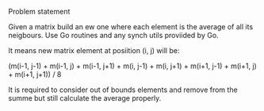Problem statement

Given a matrix build  an ew one where each element is the average of all its neigbours. Use Go routines and any synch utils proviided by Go.

It means new matrix element at posiition (i, j) will be:

(m(i-1, j-1) + m(i-1, j) + m(i-1, j+1) +
m(i, j-1) + m(i, j+1) + 
m(i+1, j-1) + m(i+1, j) + m(i+1, j+1)) / 8

It is required to consider out of bounds elements and remove from the summe but still calculate the average properly.


